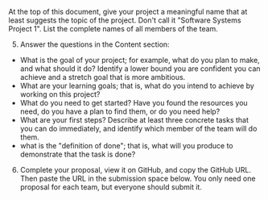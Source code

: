 At the top of this document, give your project a meaningful name that at least suggests the topic of the project.  Don't call it "Software Systems Project 1".  List the complete names of all members of the team. 

5) Answer the questions in the Content section:
- What is the goal of your project; for example, what do you plan to make, and what should it do?  Identify a lower bound you are confident you can achieve and a stretch goal that is more ambitious.
- What are your learning goals; that is, what do you intend to achieve by working on this project?
- What do you need to get started?  Have you found the resources you need, do you have a plan to find them, or do you need help?
- What are your first steps?  Describe at least three concrete tasks that you can do immediately, and identify which member of the team will do them.  
- what is the "definition of done"; that is, what will you produce to demonstrate that the task is done?

6) Complete your proposal, view it on GitHub, and copy the GitHub URL.  Then paste the URL in the submission space below.  You only need one proposal for each team, but everyone should submit it.
